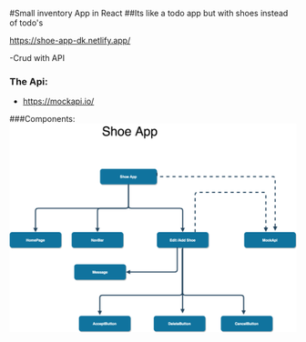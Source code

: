 #Small inventory App in React
##Its like a todo app but with shoes instead of todo's

https://shoe-app-dk.netlify.app/

-Crud with API

### The Api:
- https://mockapi.io/


###Components:
![alt text](./public/assets/images/ShoeFlow2.png)
